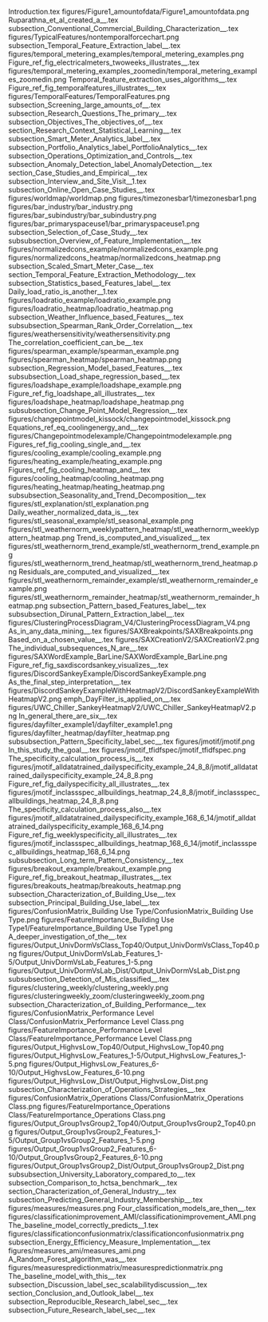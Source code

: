 Introduction.tex
figures/Figure1_amountofdata/Figure1_amountofdata.png
Ruparathna_et_al_created_a__.tex
subsection_Conventional_Commercial_Building_Characterization__.tex
figures/TypicalFeatures/nontemporalforcechart.png
subsection_Temporal_Feature_Extraction_label__.tex
figures/temporal_metering_examples/temporal_metering_examples.png
Figure_ref_fig_electricalmeters_twoweeks_illustrates__.tex
figures/temporal_metering_examples_zoomedin/temporal_metering_examples_zoomedin.png
Temporal_feature_extraction_uses_algorithms__.tex
Figure_ref_fig_temporalfeatures_illustrates__.tex
figures/TemporalFeatures/TemporalFeatures.png
subsection_Screening_large_amounts_of__.tex
subsection_Research_Questions_The_primary__.tex
subsection_Objectives_The_objectives_of__.tex
section_Research_Context_Statistical_Learning__.tex
subsection_Smart_Meter_Analytics_label__.tex
subsection_Portfolio_Analytics_label_PortfolioAnalytics__.tex
subsection_Operations_Optimization_and_Controls__.tex
subsection_Anomaly_Detection_label_AnomalyDetection__.tex
section_Case_Studies_and_Empirical__.tex
subsection_Interview_and_Site_Visit__1.tex
subsection_Online_Open_Case_Studies__.tex
figures/worldmap/worldmap.png
figures/timezonesbar1/timezonesbar1.png
figures/bar_industry/bar_industry.png
figures/bar_subindustry/bar_subindustry.png
figures/bar_primaryspaceuse1/bar_primaryspaceuse1.png
subsection_Selection_of_Case_Study__.tex
subsubsection_Overview_of_Feature_Implementation__.tex
figures/normalizedcons_example/normalizedcons_example.png
figures/normalizedcons_heatmap/normalizedcons_heatmap.png
subsection_Scaled_Smart_Meter_Case__.tex
section_Temporal_Feature_Extraction_Methodology__.tex
subsection_Statistics_based_Features_label__.tex
Daily_load_ratio_is_another__1.tex
figures/loadratio_example/loadratio_example.png
figures/loadratio_heatmap/loadratio_heatmap.png
subsection_Weather_Influence_based_Features__.tex
subsubsection_Spearman_Rank_Order_Correlation__.tex
figures/weathersensitivity/weathersensitivity.png
The_correlation_coefficient_can_be__.tex
figures/spearman_example/spearman_example.png
figures/spearman_heatmap/spearman_heatmap.png
subsection_Regression_Model_based_Features__.tex
subsubsection_Load_shape_regression_based__.tex
figures/loadshape_example/loadshape_example.png
Figure_ref_fig_loadshape_all_illustrates__.tex
figures/loadshape_heatmap/loadshape_heatmap.png
subsubsection_Change_Point_Model_Regression__.tex
figures/changepointmodel_kissock/changepointmodel_kissock.png
Equations_ref_eq_coolingenergy_and__.tex
figures/Changepointmodelexample/Changepointmodelexample.png
Figures_ref_fig_cooling_single_and__.tex
figures/cooling_example/cooling_example.png
figures/heating_example/heating_example.png
Figures_ref_fig_cooling_heatmap_and__.tex
figures/cooling_heatmap/cooling_heatmap.png
figures/heating_heatmap/heating_heatmap.png
subsubsection_Seasonality_and_Trend_Decomposition__.tex
figures/stl_explanation/stl_explanation.png
Daily_weather_normalized_data_is__.tex
figures/stl_seasonal_example/stl_seasonal_example.png
figures/stl_weathernorm_weeklypattern_heatmap/stl_weathernorm_weeklypattern_heatmap.png
Trend_is_computed_and_visualized__.tex
figures/stl_weathernorm_trend_example/stl_weathernorm_trend_example.png
figures/stl_weathernorm_trend_heatmap/stl_weathernorm_trend_heatmap.png
Residuals_are_computed_and_visualized__.tex
figures/stl_weathernorm_remainder_example/stl_weathernorm_remainder_example.png
figures/stl_weathernorm_remainder_heatmap/stl_weathernorm_remainder_heatmap.png
subsection_Pattern_based_Features_label__.tex
subsubsection_Dirunal_Pattern_Extraction_label__.tex
figures/ClusteringProcessDiagram_V4/ClusteringProcessDiagram_V4.png
As_in_any_data_mining__.tex
figures/SAXBreakpoints/SAXBreakpoints.png
Based_on_a_chosen_value__.tex
figures/SAXCreationV2/SAXCreationV2.png
The_individual_subsequences_N_are__.tex
figures/SAXWordExample_BarLine/SAXWordExample_BarLine.png
Figure_ref_fig_saxdiscordsankey_visualizes__.tex
figures/DiscordSankeyExample/DiscordSankeyExample.png
As_the_final_step_interpretation__.tex
figures/DiscordSankeyExampleWithHeatmapV2/DiscordSankeyExampleWithHeatmapV2.png
emph_DayFilter_is_applied_on__.tex
figures/UWC_Chiller_SankeyHeatmapV2/UWC_Chiller_SankeyHeatmapV2.png
In_general_there_are_six__.tex
figures/dayfilter_example1/dayfilter_example1.png
figures/dayfilter_heatmap/dayfilter_heatmap.png
subsubsection_Pattern_Specificity_label_sec__.tex
figures/jmotif/jmotif.png
In_this_study_the_goal__.tex
figures/jmotif_tfidfspec/jmotif_tfidfspec.png
The_specificity_calculation_process_is__.tex
figures/jmotif_alldatatrained_dailyspecificity_example_24_8_8/jmotif_alldatatrained_dailyspecificity_example_24_8_8.png
Figure_ref_fig_dailyspecificity_all_illustrates__.tex
figures/jmotif_inclassspec_allbuildings_heatmap_24_8_8/jmotif_inclassspec_allbuildings_heatmap_24_8_8.png
The_specificity_calculation_process_also__.tex
figures/jmotif_alldatatrained_dailyspecificity_example_168_6_14/jmotif_alldatatrained_dailyspecificity_example_168_6_14.png
Figure_ref_fig_weeklyspecificity_all_illustrates__.tex
figures/jmotif_inclassspec_allbuildings_heatmap_168_6_14/jmotif_inclassspec_allbuildings_heatmap_168_6_14.png
subsubsection_Long_term_Pattern_Consistency__.tex
figures/breakout_example/breakout_example.png
Figure_ref_fig_breakout_heatmap_illustrates__.tex
figures/breakouts_heatmap/breakouts_heatmap.png
subsection_Characterization_of_Building_Use__.tex
subsection_Principal_Building_Use_label__.tex
figures/ConfusionMatrix_Building Use Type/ConfusionMatrix_Building Use Type.png
figures/FeatureImportance_Building Use Type1/FeatureImportance_Building Use Type1.png
A_deeper_investigation_of_the__.tex
figures/Output_UnivDormVsClass_Top40/Output_UnivDormVsClass_Top40.png
figures/Output_UnivDormVsLab_Features_1-5/Output_UnivDormVsLab_Features_1-5.png
figures/Output_UnivDormVsLab_Dist/Output_UnivDormVsLab_Dist.png
subsubsection_Detection_of_Mis_classified__.tex
figures/clustering_weekly/clustering_weekly.png
figures/clusteringweekly_zoom/clusteringweekly_zoom.png
subsection_Characterization_of_Building_Performance__.tex
figures/ConfusionMatrix_Performance Level Class/ConfusionMatrix_Performance Level Class.png
figures/FeatureImportance_Performance Level Class/FeatureImportance_Performance Level Class.png
figures/Output_HighvsLow_Top40/Output_HighvsLow_Top40.png
figures/Output_HighvsLow_Features_1-5/Output_HighvsLow_Features_1-5.png
figures/Output_HighvsLow_Features_6-10/Output_HighvsLow_Features_6-10.png
figures/Output_HighvsLow_Dist/Output_HighvsLow_Dist.png
subsection_Characterization_of_Operations_Strategies__.tex
figures/ConfusionMatrix_Operations Class/ConfusionMatrix_Operations Class.png
figures/FeatureImportance_Operations Class/FeatureImportance_Operations Class.png
figures/Output_Group1vsGroup2_Top40/Output_Group1vsGroup2_Top40.png
figures/Output_Group1vsGroup2_Features_1-5/Output_Group1vsGroup2_Features_1-5.png
figures/Output_Group1vsGroup2_Features_6-10/Output_Group1vsGroup2_Features_6-10.png
figures/Output_Group1vsGroup2_Dist/Output_Group1vsGroup2_Dist.png
subsubsection_University_Laboratory_compared_to__.tex
subsection_Comparison_to_hctsa_benchmark__.tex
section_Characterization_of_General_Industry__.tex
subsection_Predicting_General_Industry_Membership__.tex
figures/measures/measures.png
Four_classification_models_are_then__.tex
figures/classificationimprovement_AMI/classificationimprovement_AMI.png
The_baseline_model_correctly_predicts__1.tex
figures/classificationconfusionmatrix/classificationconfusionmatrix.png
subsection_Energy_Efficiency_Measure_Implementation__.tex
figures/measures_ami/measures_ami.png
A_Random_Forest_algorithm_was__.tex
figures/measurespredictionmatrix/measurespredictionmatrix.png
The_baseline_model_with_this__.tex
subsection_Discussion_label_sec_scalabilitydiscussion__.tex
section_Conclusion_and_Outlook_label__.tex
subsection_Reproducible_Research_label_sec__.tex
subsection_Future_Research_label_sec__.tex